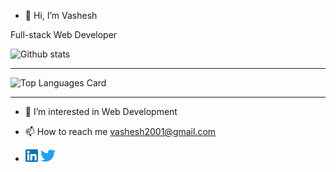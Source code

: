 - 👋 Hi, I’m Vashesh

Full-stack Web Developer

![Github stats](https://github-readme-stats.vercel.app/api?username=Vashesh08&theme=gruvbox_light&show_icons=true&count_private=true)<hr>
![Top Languages Card](https://github-readme-stats.vercel.app/api/top-langs/?username=Vashesh08&theme=gruvbox_light&layout=compact)<hr>

- 👀 I’m interested in Web Development
- 📫 How to reach me vashesh2001@gmail.com

- <a href="https://www.linkedin.com/in/vashesh-jogani" target="_blank" rel="noopener noreferrer"><img src="Linkedin.png" alt="LinkedIn@vashesh-jogani" style="height:20px;"></a>
<a href="https://twitter.com/Vashesh2" target="_blank" rel="noopener noreferrer" hreflang="en"><img src="Twitter.png" alt="Twitter@vashesh-jogani" style="height:20px;"></a>


<!---
Vashesh08/Vashesh08 is a ✨ special ✨ repository because its `README.md` (this file) appears on your GitHub profile.
You can click the Preview link to take a look at your changes.
--->
